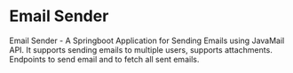 # Email Sender
 Email Sender - A Springboot Application for Sending Emails using JavaMail API. It supports sending emails to multiple users, supports attachments. Endpoints to send email and to fetch all sent emails.
